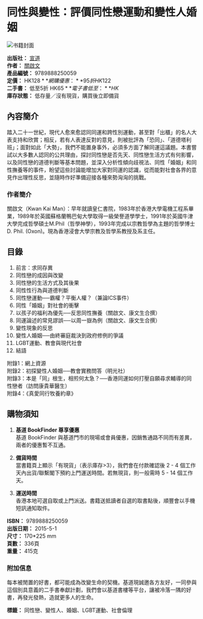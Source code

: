# 同性與變性：評價同性戀運動和變性人婚姻

![书籍封面](//www.logos.com.hk/acms/upload/logos/images/book/9789888250059.jpg)

**出版社：** [宣道](content.asp?site=logosbf&op=search&type=product&match=exact&field=publisher&text=宣道)  
**作者：** [關啟文](content.asp?site=logosbf&op=search&type=product&match=exact&field=author&text=關啟文)  
**產品編號：** 9789888250059  
**定價：** HK$128  
**網購優惠：** 95折 HK$122  
**二手書：** 低至5折 HK$65  
**電子書低至：** HK$  
**庫存狀態：** 低存量／沒有現貨，購買後立即備貨

## 內容簡介

踏入二十一世紀，現代人愈來愈認同同運和跨性別運動，甚至對「出櫃」的名人大表支持和欣賞；相反，若有人表達反對的意見，則被批評為「恐同」、「道德塔利班」；面對如此「大勢」，我們不能置身事外，必須多方面了解同運這議題。本書嘗試以大多數人認同的公共理由，探討同性戀是否先天、同性戀生活方式有何影響，以及同性戀的道德判斷等基本問題，並深入分析性傾向歧視法、同性「婚姻」和同性撫養等的事件，盼望這些討論能增加大家對同運的認識，從而能對社會各界的意見作出理性反思，並隨時作好準備迎接各種來勢洶洶的挑戰。

### 作者簡介

關啟文（Kwan Kai Man）：早年就讀皇仁書院，1983年於香港大學電機工程系畢業，1989年於英國蘇格蘭鴨巴甸大學取得一級榮譽道學學士，1991年於英國牛津大學完成哲學碩士M.Phil（哲學神學），1993年完成以宗教哲學為主題的哲學博士D. Phil. (Oxon)。現為香港浸會大學宗教及哲學系教授及系主任。

## 目錄

1. 前言：求同存異
2. 同性戀的成因與改變
3. 同性戀的生活方式及其後果
4. 同性性行為與道德判斷
5. 同性戀運動──霸權？平衡人權？（兼論ICS事件）
6. 同性「婚姻」對社會的衝擊
7. 以孩子的福利為優先──反思同性撫養（關啟文、康文生合撰）
8. 同運論述的常見謬誤──以周一嶽為例（關啟文、康文生合撰）
9. 變性現象的反思
10. 變性人婚姻──由終審庭裁決到政府修例的爭議
11. LGBT運動、教會與現代社會
12. 結語

附錄1：網上資源  
附錄2：初探變性人婚姻──教會實務問答（明光社）  
附錄3：本是「同」根生，相煎何太急？──香港同運如何打壓自願尋求輔導的同性戀者（訪問康貴華醫生）  
附錄4：《真愛同行牧養約章》

## 購物須知

1. **基道 BookFinder 尊享優惠**  
   基道 BookFinder 與基道門市的現場或會員優惠，因銷售通路不同而有差異，兩者的優惠暫不互通。
   
2. **備貨時間**  
   當書籍頁上顯示「有現貨」（表示庫存>3），我們會在付款確認後 2 - 4 個工作天內出貨/聯繫閣下預約上門運送時間。若無現貨，則一般需時 5 - 14 個工作天。
   
3. **運送時間**  
   香港本地可選自取或上門派送。書籍送抵讀者自選的取書點後，順豐會以手機短訊通知取件。

**ISBN：** 9789888250059  
**出版日期：** 2015-5-1  
**尺寸：** 170*225 mm  
**頁數：** 336頁  
**重量：** 415克

### 附加信息

每本被閒置的好書，都可能成為改變生命的契機。基道現誠邀各方友好，一同參與這個別具意義的二手書奉獻計劃，我們會以基道書樓等平台，讓被冷落一隅的好書，再發光發熱，造就更多人的生命。

**標籤：** 同性戀、變性人、婚姻、LGBT運動、社會倫理